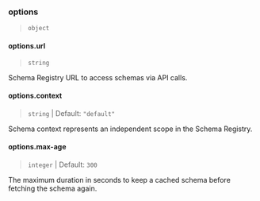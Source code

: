 ### options

> `object`

#### options.url

> `string`

Schema Registry URL to access schemas via API calls.

#### options.context

> `string` | Default: `"default"`

Schema context represents an independent scope in the Schema Registry.

#### options.max-age

> `integer` | Default: `300`

The maximum duration in seconds to keep a cached schema before fetching the schema again.

